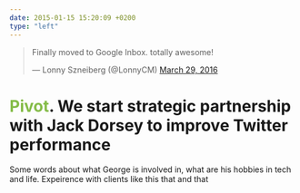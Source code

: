 ```yaml
---
date: 2015-01-15 15:20:09 +0200
type: "left"
---
```

<blockquote class="twitter-tweet" data-lang="en"><p lang="en" dir="ltr">Finally moved to Google Inbox. totally awesome!</p>&mdash; Lonny Szneiberg (@LonnyCM) <a href="https://twitter.com/LonnyCM/status/714779981700792320">March 29, 2016</a></blockquote>

# <span style="color:#85bc49">Pivot</span>. We start strategic partnership with Jack Dorsey to improve Twitter performance
Some words about what George is involved in, what are his hobbies in tech and life. Expeirence with clients like this that and that
